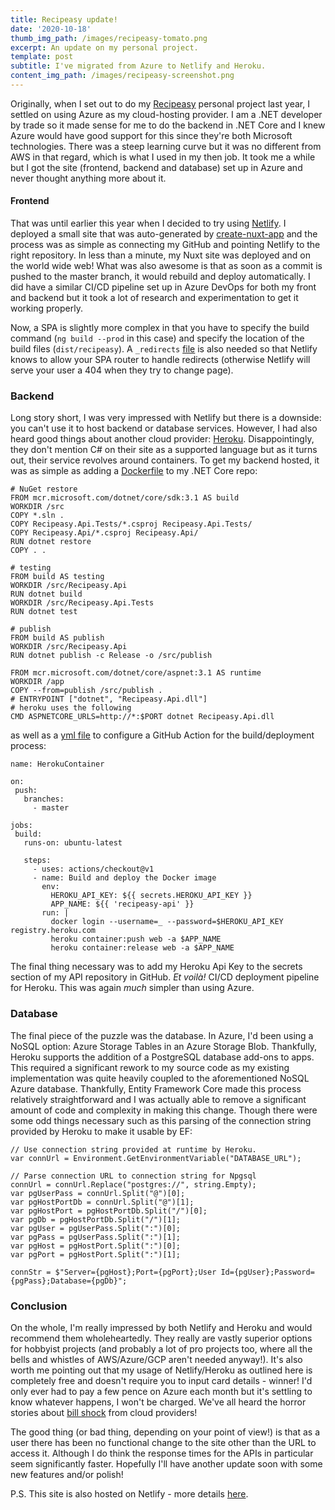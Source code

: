 ```yaml
---
title: Recipeasy update!
date: '2020-10-18'
thumb_img_path: /images/recipeasy-tomato.png
excerpt: An update on my personal project.
template: post
subtitle: I've migrated from Azure to Netlify and Heroku.
content_img_path: /images/recipeasy-screenshot.png
---
```


Originally, when I set out to do my [Recipeasy](https://recipeasy.netlify.app/) personal project last year, I settled on using Azure as my cloud-hosting provider. I am a .NET developer by trade so it made sense for me to do the backend in .NET Core and I knew Azure would have good support for this since they're both Microsoft technologies. There was a steep learning curve but it was no different from AWS in that regard, which is what I used in my then job. It took me a while but I got the site (frontend, backend and database) set up in Azure and never thought anything more about it.

#### Frontend

That was until earlier this year when I decided to try using [Netlify](https://www.netlify.com/). I deployed a small site that was auto-generated by [create-nuxt-app](https://github.com/nuxt/create-nuxt-app) and the process was as simple as connecting my GitHub and pointing Netlify to the right repository. In less than a minute, my Nuxt site was deployed and on the world wide web! What was also awesome is that as soon as a commit is pushed to the master branch, it would rebuild and deploy automatically. I did have a similar CI/CD pipeline set up in Azure DevOps for both my front and backend but it took a lot of research and experimentation to get it working properly.

Now, a SPA is slightly more complex in that you have to specify the build command (`ng build --prod` in this case) and specify the location of the build files (`dist/recipeasy`). A `_redirects` [file](https://github.com/aellwood/recipeasy/blob/master/src/_redirects) is also needed so that Netlify knows to allow your SPA router to handle redirects (otherwise Netlify will serve your user a 404 when they try to change page).

### Backend

Long story short, I was very impressed with Netlify but there is a downside: you can't use it to host backend or database services. However, I had also heard good things about another cloud provider: [Heroku](https://www.heroku.com/). Disappointingly, they don't mention C# on their site as a supported language but as it turns out, their service revolves around containers. To get my backend hosted, it was as simple as adding a [Dockerfile](https://github.com/aellwood/recipeasy-api/blob/master/Dockerfile) to my .NET Core repo:

```
# NuGet restore
FROM mcr.microsoft.com/dotnet/core/sdk:3.1 AS build
WORKDIR /src
COPY *.sln .
COPY Recipeasy.Api.Tests/*.csproj Recipeasy.Api.Tests/
COPY Recipeasy.Api/*.csproj Recipeasy.Api/
RUN dotnet restore
COPY . .

# testing
FROM build AS testing
WORKDIR /src/Recipeasy.Api
RUN dotnet build
WORKDIR /src/Recipeasy.Api.Tests
RUN dotnet test

# publish
FROM build AS publish
WORKDIR /src/Recipeasy.Api
RUN dotnet publish -c Release -o /src/publish

FROM mcr.microsoft.com/dotnet/core/aspnet:3.1 AS runtime
WORKDIR /app
COPY --from=publish /src/publish .
# ENTRYPOINT ["dotnet", "Recipeasy.Api.dll"]
# heroku uses the following
CMD ASPNETCORE_URLS=http://*:$PORT dotnet Recipeasy.Api.dll
```


 as well as a [yml file](https://github.com/aellwood/recipeasy-api/blob/master/.github/workflows/main.yml) to configure a GitHub Action for the build/deployment process:
 
 ```
name: HerokuContainer

on:
  push:
    branches:
      - master

jobs:
  build:
    runs-on: ubuntu-latest

    steps:
      - uses: actions/checkout@v1
      - name: Build and deploy the Docker image
        env:
          HEROKU_API_KEY: ${{ secrets.HEROKU_API_KEY }}
          APP_NAME: ${{ 'recipeasy-api' }}
        run: |
          docker login --username=_ --password=$HEROKU_API_KEY registry.heroku.com
          heroku container:push web -a $APP_NAME
          heroku container:release web -a $APP_NAME
 ```
 
  The final thing necessary was to add my Heroku Api Key to the secrets section of my API repository in GitHub. *Et voilà!* CI/CD deployment pipeline for Heroku. This was again *much* simpler than using Azure.

### Database

The final piece of the puzzle was the database. In Azure, I'd been using a NoSQL option: Azure Storage Tables in an Azure Storage Blob. Thankfully, Heroku supports the addition of a PostgreSQL database add-ons to apps. This required a significant rework to my source code as my existing implementation was quite heavily coupled to the aforementioned NoSQL Azure database. Thankfully, Entity Framework Core made this process relatively straightforward and I was actually able to remove a significant amount of code and complexity in making this change. Though there were some odd things necessary such as this parsing of the connection string provided by Heroku to make it usable by EF:

```
// Use connection string provided at runtime by Heroku.
var connUrl = Environment.GetEnvironmentVariable("DATABASE_URL");

// Parse connection URL to connection string for Npgsql
connUrl = connUrl.Replace("postgres://", string.Empty);
var pgUserPass = connUrl.Split("@")[0];
var pgHostPortDb = connUrl.Split("@")[1];
var pgHostPort = pgHostPortDb.Split("/")[0];
var pgDb = pgHostPortDb.Split("/")[1];
var pgUser = pgUserPass.Split(":")[0];
var pgPass = pgUserPass.Split(":")[1];
var pgHost = pgHostPort.Split(":")[0];
var pgPort = pgHostPort.Split(":")[1];

connStr = $"Server={pgHost};Port={pgPort};User Id={pgUser};Password={pgPass};Database={pgDb}";
```

### Conclusion

On the whole, I'm really impressed by both Netlify and Heroku and would recommend them wholeheartedly. They really are vastly superior options for hobbyist projects (and probably a lot of pro projects too, where all the bells and whistles of AWS/Azure/GCP aren't needed anyway!).  It's also worth me pointing out that my usage of Netlify/Heroku as outlined here is completely free and doesn't require you to input card details - winner! I'd only ever had to pay a few pence on Azure each month but it's settling to know whatever happens, I won't be charged. We've all heard the horror stories about [bill shock](https://dev.to/juanmanuelramallo/i-was-billed-for-14k-usd-on-amazon-web-services-17fn) from cloud providers!

The good thing (or bad thing, depending on your point of view!) is that as a user there has been no functional change to the site other than the URL to access it. Although I do think the response times for the APIs in particular seem significantly faster. Hopefully I'll have another update soon with some new features and/or polish!



P.S. This site is also hosted on Netlify - more details [here](/about-this-site).